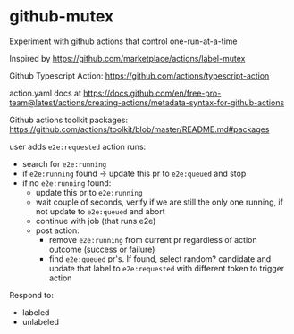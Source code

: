 # github-mutex

Experiment with github actions that control one-run-at-a-time

Inspired by https://github.com/marketplace/actions/label-mutex

Github Typescript Action: https://github.com/actions/typescript-action

action.yaml docs at https://docs.github.com/en/free-pro-team@latest/actions/creating-actions/metadata-syntax-for-github-actions

Github actions toolkit packages:
https://github.com/actions/toolkit/blob/master/README.md#packages

user adds `e2e:requested`
action runs:

-   search for `e2e:running`
-   if `e2e:running` found -> update this pr to `e2e:queued` and stop
-   if no `e2e:running` found:
    -   update this pr to `e2e:running`
    -   wait couple of seconds, verify if we are still the only one running, if not update to `e2e:queued` and abort
    -   continue with job (that runs e2e)
    -   post action:
        -   remove `e2e:running` from current pr regardless of action outcome (success or failure)
        -   find `e2e:queued` pr's. If found, select random? candidate and update that label to `e2e:requested` with different token to trigger action

Respond to:

-   labeled
-   unlabeled
